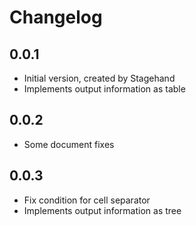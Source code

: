 # Changelog

## 0.0.1

- Initial version, created by Stagehand
- Implements output information as table

## 0.0.2

- Some document fixes

## 0.0.3

- Fix condition for cell separator
- Implements output information as tree